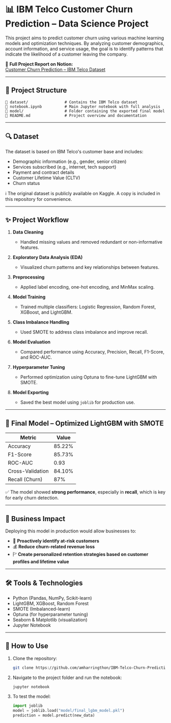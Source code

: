 # 📊 IBM Telco Customer Churn Prediction – Data Science Project

This project aims to predict customer churn using various machine learning models and optimization techniques. By analyzing customer demographics, account information, and service usage, the goal is to identify patterns that indicate the likelihood of a customer leaving the company.

🔗 **Full Project Report on Notion:**  
[Customer Churn Prediction – IBM Telco Dataset](https://rounded-authority-5e3.notion.site/Customer-Churn-Prediction-IBM-Telco-Dataset-10fe124aeb798148993fcc2eb9e63180?pvs=74)

---

## 📁 Project Structure

```
🔹 dataset/                # Contains the IBM Telco dataset  
🔹 notebook.ipynb          # Main Jupyter notebook with full analysis  
🔹 model/                  # Folder containing the exported final model  
🔹 README.md               # Project overview and documentation  
```

---

## 🔍 Dataset

The dataset is based on IBM Telco's customer base and includes:

- Demographic information (e.g., gender, senior citizen)  
- Services subscribed (e.g., internet, tech support)  
- Payment and contract details  
- Customer Lifetime Value (CLTV)  
- Churn status  

ℹ️ The original dataset is publicly available on Kaggle. A copy is included in this repository for convenience.

---

## ✨ Project Workflow

1. **Data Cleaning**  
   - Handled missing values and removed redundant or non-informative features.

2. **Exploratory Data Analysis (EDA)**  
   - Visualized churn patterns and key relationships between features.

3. **Preprocessing**  
   - Applied label encoding, one-hot encoding, and MinMax scaling.

4. **Model Training**  
   - Trained multiple classifiers: Logistic Regression, Random Forest, XGBoost, and LightGBM.

5. **Class Imbalance Handling**  
   - Used SMOTE to address class imbalance and improve recall.

6. **Model Evaluation**  
   - Compared performance using Accuracy, Precision, Recall, F1-Score, and ROC-AUC.

7. **Hyperparameter Tuning**  
   - Performed optimization using Optuna to fine-tune LightGBM with SMOTE.

8. **Model Exporting**  
   - Saved the best model using `joblib` for production use.

---

## 🧠 Final Model – Optimized LightGBM with SMOTE

| Metric              | Value     |
|---------------------|-----------|
| Accuracy            | 85.22%    |
| F1-Score            | 85.73%    |
| ROC-AUC             | 0.93      |
| Cross-Validation    | 84.10%    |
| Recall (Churn)      | 87%       |

✅ The model showed **strong performance**, especially in **recall**, which is key for early churn detection.

---

## 🌟 Business Impact

Deploying this model in production would allow businesses to:

- 🌟 **Proactively identify at-risk customers**  
- 💰 **Reduce churn-related revenue loss**  
- 🏱️ **Create personalized retention strategies based on customer profiles and lifetime value**

---

## 🛠️ Tools & Technologies

- Python (Pandas, NumPy, Scikit-learn)  
- LightGBM, XGBoost, Random Forest  
- SMOTE (Imbalanced-learn)  
- Optuna (for hyperparameter tuning)  
- Seaborn & Matplotlib (visualization)  
- Jupyter Notebook

---

## 📌 How to Use

1. Clone the repository:
   ```bash
   git clone https://github.com/amharringthon/IBM-Telco-Churn-Prediction.git
   ```

2. Navigate to the project folder and run the notebook:
   ```bash
   jupyter notebook
   ```

3. To test the model:
   ```python
   import joblib
   model = joblib.load("model/final_lgbm_model.pkl")
   prediction = model.predict(new_data)
   ```
